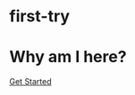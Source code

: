 # first-try
<!DOCTYPE html>
<html>
  <head>
    <title>Funnnn</title>
    <link href='https://fonts.googleapis.com/css?family=Playfair+Display:900|Raleway:300' rel='stylesheet' type='text/css'>
    <link rel="stylesheet" type="text/css" href="style.css">
  </head>
  <body>
  	<div class="container">
  		<h1>Why am I here?</h1>
  	  <a class="btn" href="#">Get Started</a>
  	</div>
  </body>
</html>
